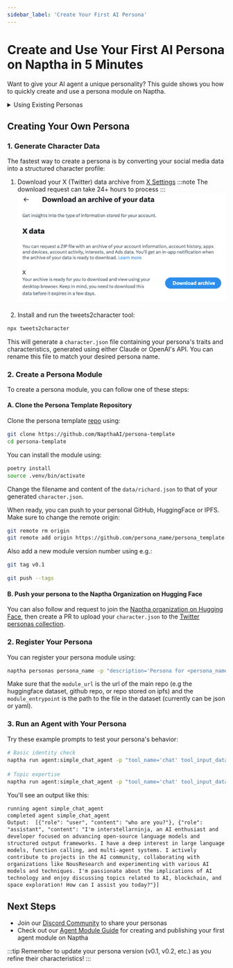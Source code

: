 ```yaml
---
sidebar_label: 'Create Your First AI Persona'
---
```


# Create and Use Your First AI Persona on Naptha in 5 Minutes

Want to give your AI agent a unique personality? This guide shows you how to quickly create and use a persona module on Naptha.

<details>
<summary>Using Existing Personas</summary>

The easiest way to understand how persona modules work on Naptha is to use an existing persona from our collections:

>Run `naptha personas` to see all available personas.

For example, to use the "interstellarninja_twitter" persona:
```bash
naptha run agent:simple_chat_agent -p "tool_name='chat' tool_input_data='who are you?'" --config '{"persona_module": {"name": "interstellarninja_twitter"}}'
```
</details>

## Creating Your Own Persona

### 1. Generate Character Data
The fastest way to create a persona is by converting your social media data into a structured character profile:

1. Download your X (Twitter) data archive from [X Settings](https://twitter.com/settings/download_your_data)
   :::note
   The download request can take 24+ hours to process
   :::
   ![](/img/xarchive.png)

2. Install and run the tweets2character tool:
```bash
npx tweets2character
```

This will generate a `character.json` file containing your persona's traits and characteristics, generated using either Claude or OpenAI's API. You can rename this file to match your desired persona name.

### 2. Create a Persona Module

To create a persona module, you can follow one of these steps:

#### A. Clone the Persona Template Repository

Clone the persona template [repo](https://github.com/NapthaAI/persona-template) using:

```bash
git clone https://github.com/NapthaAI/persona-template
cd persona-template
```

You can install the module using:

```bash
poetry install
source .venv/bin/activate
```

Change the filename and content of the `data/richard.json` to that of your generated `character.json`.

When ready, you can push to your personal GitHub, HuggingFace or IPFS. Make sure to change the remote origin:

```bash
git remote rm origin
git remote add origin https://github.com/persona_name/persona_template.git
```

Also add a new module version number using e.g.:

```bash
git tag v0.1
```

```bash
git push --tags
```

#### B. Push your persona to the Naptha Organization on Hugging Face

You can also follow and request to join the [Naptha organization on Hugging Face](https://huggingface.co/NapthaAI), then create a PR to upload your `character.json` to the [Twitter personas collection](https://huggingface.co/datasets/NapthaAI/twitter_personas/tree/main).

### 2. Register Your Persona

You can register your persona module using:

```bash
naptha personas persona_name -p "description='Persona for <persona_name>' parameters='{name: str, bio: List, lore: List, adjectives: List, topics: List, style: Dict[str, List], messageExamples: List, postExamples: List}' module_url='https://github.com/persona_name/persona_template' module_version='v0.1' module_entrypoint='data/richard.json'" 
```

Make sure that the `module_url` is the url of the main repo (e.g the huggingface dataset, github repo, or repo stored on ipfs) and the `module_entrypoint` is the path to the file in the dataset (currently can be json or yaml).

### 3. Run an Agent with Your Persona

Try these example prompts to test your persona's behavior:

```bash
# Basic identity check
naptha run agent:simple_chat_agent -p "tool_name='chat' tool_input_data='who are you?'" --config '{"persona_module": {"name": "your_persona"}}'

# Topic expertise
naptha run agent:simple_chat_agent -p "tool_name='chat' tool_input_data='can you help me with a technical problem?'" --config '{"persona_module": {"name": "your_persona"}}'
```

You'll see an output like this:
```
running agent simple_chat_agent
completed agent simple_chat_agent
Output:  [{"role": "user", "content": "who are you?"}, {"role": "assistant", "content": "I'm interstellarninja, an AI enthusiast and developer focused on advancing open-source language models and structured output frameworks. I have a deep interest in large language models, function calling, and multi-agent systems. I actively contribute to projects in the AI community, collaborating with organizations like NousResearch and experimenting with various AI models and techniques. I'm passionate about the implications of AI technology and enjoy discussing topics related to AI, blockchain, and space exploration! How can I assist you today?"}]
```

## Next Steps
- Join our [Discord Community](https://naptha.ai/naptha-community) to share your personas
- Check out our [Agent Module Guide](./module-guide.md) for creating and publishing your first agent module on Naptha

:::tip
Remember to update your persona version (v0.1, v0.2, etc.) as you refine their characteristics!
:::
